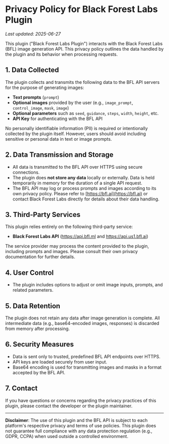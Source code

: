 # Privacy Policy for Black Forest Labs Plugin

_Last updated: 2025-06-27_

This plugin ("Black Forest Labs Plugin") interacts with the Black Forest Labs (BFL) image generation API. This privacy policy outlines the data handled by the plugin and its behavior when processing requests.

## 1. Data Collected

The plugin collects and transmits the following data to the BFL API servers for the purpose of generating images:

- **Text prompts** (`prompt`)
- **Optional images** provided by the user (e.g., `image_prompt`, `control_image`, `mask`, `image`)
- **Optional parameters** such as `seed`, `guidance`, `steps`, `width`, `height`, etc.
- **API Key** for authenticating with the BFL API

No personally identifiable information (PII) is required or intentionally collected by the plugin itself. However, users should avoid including sensitive or personal data in text or image prompts.

## 2. Data Transmission and Storage

- All data is transmitted to the BFL API over HTTPS using secure connections.
- The plugin does **not store any data** locally or externally. Data is held temporarily in memory for the duration of a single API request.
- The BFL API may log or process prompts and images according to its own privacy policy. Please refer to [https://bfl.ai](https://bfl.ai) or contact Black Forest Labs directly for details about their data handling.

## 3. Third-Party Services

This plugin relies entirely on the following third-party service:

- **Black Forest Labs API** (https://api.bfl.ml and https://api.us1.bfl.ai)

The service provider may process the content provided to the plugin, including prompts and images. Please consult their own privacy documentation for further details.

## 4. User Control

- The plugin includes options to adjust or omit image inputs, prompts, and related parameters.

## 5. Data Retention

The plugin does not retain any data after image generation is complete. All intermediate data (e.g., base64-encoded images, responses) is discarded from memory after processing.

## 6. Security Measures

- Data is sent only to trusted, predefined BFL API endpoints over HTTPS.
- API keys are loaded securely from user input.
- Base64 encoding is used for transmitting images and masks in a format accepted by the BFL API.

## 7. Contact

If you have questions or concerns regarding the privacy practices of this plugin, please contact the developer or the plugin maintainer.

---

**Disclaimer**: The use of this plugin and the BFL API is subject to each platform's respective privacy and terms of use policies. This plugin does not guarantee full compliance with any data protection regulation (e.g., GDPR, CCPA) when used outside a controlled environment.